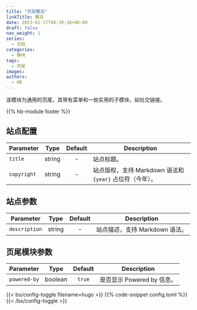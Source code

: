 ```yaml
---
title: "页尾概览"
linkTitle: 概览
date: 2023-02-17T00:39:18+08:00
draft: false
nav_weight: 1
series:
  - 文档
categories:
  - 模块
tags:
  - 页尾
images:
authors:
  - HB
---
```


该模块为通用的页尾，其带有菜单和一些实用的子模块，如社交链接。

<!--more-->

{{% hb-module footer %}}

## 站点配置

| Parameter   |  Type  | Default | Description                                              |
| ----------- | :----: | :-----: | -------------------------------------------------------- |
| `title`     | string |    -    | 站点标题。                                               |
| `copyright` | string |    -    | 站点版权，支持 Markdown 语法和 `{year}` 占位符（今年）。 |

## 站点参数

| Parameter     |  Type  | Default | Description                    |
| ------------- | :----: | :-----: | ------------------------------ |
| `description` | string |    -    | 站点描述，支持 Markdown 语法。 |

## 页尾模块参数

| Parameter    |  Type   | Default | Description                |
| ------------ | :-----: | :-----: | -------------------------- |
| `powered-by` | boolean | `true`  | 是否显示 Powered by 信息。 |

{{< bs/config-toggle filename=hugo >}}
{{% code-snippet config.toml %}}
{{< /bs/config-toggle >}}
